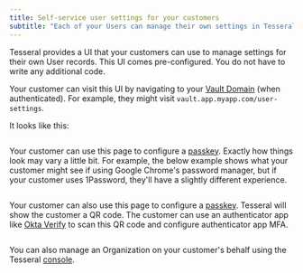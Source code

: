 ```yaml
---
title: Self-service user settings for your customers
subtitle: "Each of your Users can manage their own settings in Tesseral"
---
```


Tesseral provides a UI that your customers can use to manage settings for their own User records. This UI comes pre-configured. You do not have to write any additional code.

Your customer can visit this UI by navigating to your [Vault Domain](/docs/concepts/projects#vault-domain) (when authenticated). For example, they might visit `vault.app.myapp.com/user-settings`.

It looks like this: 

<Frame caption="A screenshot of the self-service settings your customers can view">
  <img src="/assets/features/vault-self-service/obfuscated-user-settings.png" alt="" />
</Frame>

Your customer can use this page to configure a [passkey](/docs/concepts/passkeys). Exactly how things look may vary a little bit. For example, the below example shows what your customer might see if using Google Chrome's password manager, but if your customer uses 1Password, they'll have a slightly different experience.

<Frame caption="What your customer might see when configuring a passkey">
  <img src="/assets/features/vault-self-service/obfuscated-passkey.png" alt="" />
</Frame>

Your customer can also use this page to configure a [passkey](/docs/login-methods/secondary-factors/log-in-with-authenticator-app). Tesseral will show the customer a QR code. The customer can use an authenticator app like [Okta Verify](https://help.okta.com/en-us/content/topics/mobile/okta-verify-overview.htm) to scan this QR code and configure authenticator app MFA.

<Frame caption="What your customer sees when configuring an authenticator app">
  <img src="/assets/features/vault-self-service/obfuscated-authenticator-app.png" alt="" />
</Frame>

You can also manage an Organization on your customer's behalf using the Tesseral [console](console.tesseral.com).
